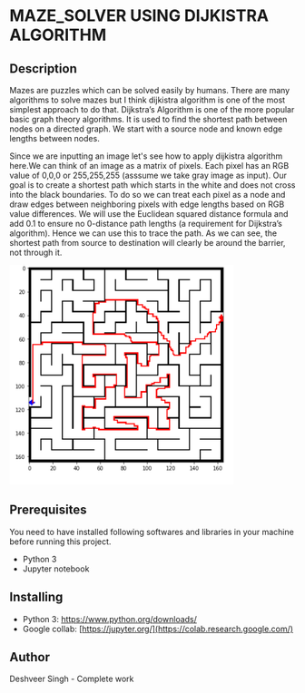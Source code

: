 # MAZE_SOLVER USING DIJKISTRA ALGORITHM

## Description


<p>Mazes are puzzles which can be solved easily by humans. There are many algorithms to solve mazes but I think dijkistra algorithm is one of the most simplest approach to do that.
Dijkstra’s Algorithm is one of the more popular basic graph theory algorithms. It is used to find the shortest path between nodes on a directed graph. We start with a source node and known edge lengths between nodes.
</p>
<p>
Since we are inputting an image let's see how to apply dijkistra algorithm here.We can think of an image as a matrix of pixels. Each pixel has an RGB value of 0,0,0 or 255,255,255 (asssume we take gray image as input). Our goal is to create a shortest path which starts in the white and does not cross into the black boundaries. To do so we can treat each pixel as a node and draw edges between neighboring pixels with edge lengths based on RGB value differences. We will use the Euclidean squared distance formula and add 0.1 to ensure no 0-distance path lengths (a requirement for Dijkstra’s algorithm). Hence we can use this to trace the path. As we can see, the shortest path from source to destination will clearly be around the barrier, not through it.
</p>

![energy](./op.png)

## Prerequisites
You need to have installed following softwares and libraries in your machine before running this project.
* Python 3
* Jupyter notebook
## Installing
* Python 3: https://www.python.org/downloads/
* Google collab: [https://jupyter.org/](https://colab.research.google.com/)
## Author
Deshveer Singh - Complete work
 
